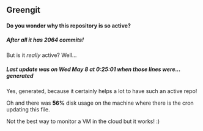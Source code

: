 ## Greengit

#### Do you wonder why this repository is so active?

##### After all it has 2064 commits!

But is it *really* active? Well...

##### Last update was on Wed May 8 at 0:25:01 when those lines were... generated

Yes, generated, because it certainly helps a lot to have such an active repo!

Oh and there was **56%** disk usage on the machine
where there is the cron updating this file.

Not the best way to monitor a VM in the cloud but it works! :)
